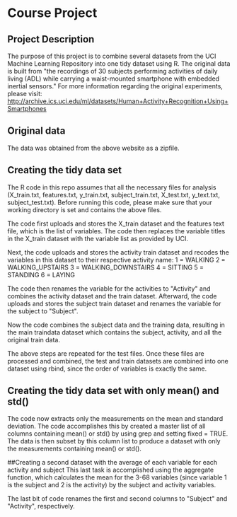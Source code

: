 # Course Project

## Project Description
The purpose of this project is to combine several datasets from the UCI Machine Learning Repository into one tidy dataset using R. The original data is built from "the recordings of 30 subjects performing activities of daily living (ADL) while carrying a waist-mounted smartphone with embedded inertial sensors." For more information regarding the original experiments, please visit: http://archive.ics.uci.edu/ml/datasets/Human+Activity+Recognition+Using+Smartphones

## Original data
The data was obtained from the above website as a zipfile. 

## Creating the tidy data set
The R code in this repo assumes that all the necessary files for analysis (X_train.txt, features.txt, y_train.txt, subject_train.txt, X_test.txt, y_text.txt, subject_test.txt). Before running this code, please make sure that your working directory is set and contains the above files.

The code first uploads and stores the X_train dataset and the features text file, which is the list of variables. The code then replaces the variable titles in the X_train dataset with the variable list as provided by UCI.

Next, the code uploads and stores the activity train dataset and recodes the variables in this dataset to their respective activity name:
1 = WALKING 
2 = WALKING_UPSTAIRS 
3 = WALKING_DOWNSTAIRS 
4 = SITTING 
5 = STANDING 
6 = LAYING 

The code then renames the variable for the activities to "Activity" and combines the activity dataset and the train dataset. Afterward, the code uploads and stores the subject train dataset and renames the variable for the subject to "Subject". 

Now the code combines the subject data and the training data, resulting in the main traindata dataset which contains the subject, activity, and all the original train data.

The above steps are repeated for the test files. Once these files are processed and combined, the test and train datasets are combined into one dataset using rbind, since the order of variables is exactly the same.

## Creating the tidy data set with only mean() and std()
The code now extracts only the measurements on the mean and standard deviation. The code accomplishes this by created a master list of all columns containing mean() or std() by using grep and setting fixed = TRUE. The data is then subset by this column list to produce a dataset with only the measurements containing mean() or std().

##Creating a second dataset with the average of each variable for each activity and subject
This last task is accomplished using the aggregate function, which calculates the mean for the 3-68 variables (since variable 1 is the subject and 2 is the activity) by the subject and activity variables.

The last bit of code renames the first and second columns to "Subject" and "Activity", respectively.
